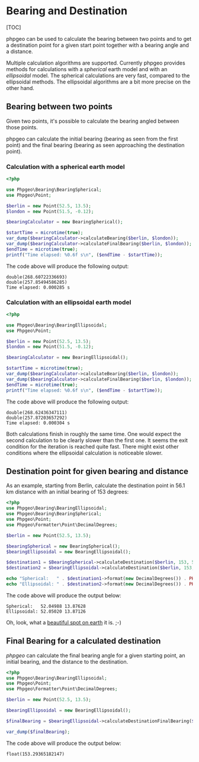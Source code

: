 # Bearing and Destination

[TOC]

phpgeo can be used to calculate the bearing between two points and to
get a destination point for a given start point together with a bearing
angle and a distance.

Multiple calculation algorithms are supported. Currently phpgeo provides
methods for calculations with a _spherical_ earth model and with an
_ellipsoidal_ model. The spherical calculations are very fast, compared
to the ellipsoidal methods. The ellipsoidal algorithms are a bit more
precise on the other hand.

## Bearing between two points

Given two points, it's possible to calculate the bearing angled between
those points.

phpgeo can calculate the initial bearing (bearing as seen from the first
point) and the final bearing (bearing as seen approaching the destination
point).

### Calculation with a spherical earth model

``` php
<?php

use Phpgeo\Bearing\BearingSpherical;
use Phpgeo\Point;

$berlin = new Point(52.5, 13.5);
$london = new Point(51.5, -0.12);

$bearingCalculator = new BearingSpherical();

$startTime = microtime(true);
var_dump($bearingCalculator->calculateBearing($berlin, $london));
var_dump($bearingCalculator->calculateFinalBearing($berlin, $london));
$endTime = microtime(true);
printf("Time elapsed: %0.6f s\n", ($endTime - $startTime));
```

The code above will produce the following output:

``` plaintext
double(268.60722336693)
double(257.85494586285)
Time elapsed: 0.000285 s
```

### Calculation with an ellipsoidal earth model

``` php
<?php

use Phpgeo\Bearing\BearingEllipsoidal;
use Phpgeo\Point;

$berlin = new Point(52.5, 13.5);
$london = new Point(51.5, -0.12);

$bearingCalculator = new BearingEllipsoidal();

$startTime = microtime(true);
var_dump($bearingCalculator->calculateBearing($berlin, $london));
var_dump($bearingCalculator->calculateFinalBearing($berlin, $london));
$endTime = microtime(true);
printf("Time elapsed: %0.6f s\n", ($endTime - $startTime));
```

The code above will produce the following output:

``` plaintext
double(268.62436347111)
double(257.87203657292)
Time elapsed: 0.000304 s
```

Both calculations finish in roughly the same time. One would expect the
second calculation to be clearly slower than the first one. It seems
the exit condition for the iteration is reached quite fast. There might
exist other conditions where the ellipsoidal calculation is noticeable
slower.

## Destination point for given bearing and distance

As an example, starting from Berlin, calculate the destination point in
56.1 km distance with an initial bearing of 153 degrees:

``` php
<?php
use Phpgeo\Bearing\BearingEllipsoidal;
use Phpgeo\Bearing\BearingSpherical;
use Phpgeo\Point;
use Phpgeo\Formatter\Point\DecimalDegrees;

$berlin = new Point(52.5, 13.5);

$bearingSpherical = new BearingSpherical();
$bearingEllipsoidal = new BearingEllipsoidal();

$destination1 = $BearingSpherical->calculateDestination($berlin, 153, 56100);
$destination2 = $bearingEllipsoidal->calculateDestination($berlin, 153, 56100);

echo "Spherical:   " . $destination1->format(new DecimalDegrees()) . PHP_EOL;
echo "Ellipsoidal: " . $destination2->format(new DecimalDegrees()) . PHP_EOL;
```

The code above will produce the output below:

``` plaintext
Spherical:   52.04988 13.87628
Ellipsoidal: 52.05020 13.87126
```

Oh, look, what a [beautiful spot on earth](https://www.openstreetmap.org/?mlat=52.0499&mlon=13.8762#map=13/52.0499/13.8762) it is. ;-)

## Final Bearing for a calculated destination

*phpgeo* can calculate the final bearing angle for a given starting point,
an initial bearing, and the distance to the destination.

``` php
<?php
use Phpgeo\Bearing\BearingEllipsoidal;
use Phpgeo\Point;
use Phpgeo\Formatter\Point\DecimalDegrees;

$berlin = new Point(52.5, 13.5);

$bearingEllipsoidal = new BearingEllipsoidal();

$finalBearing = $bearingEllipsoidal->calculateDestinationFinalBearing($berlin, 153, 56100);

var_dump($finalBearing);
```

The code above will produce the output below:

``` plaintext
float(153.29365182147)
```
